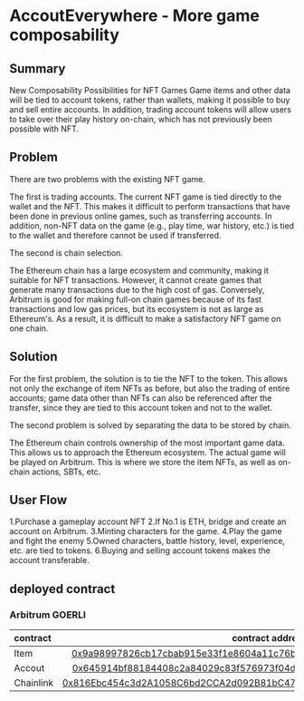 # AccoutEverywhere - More game composability
## Summary
New Composability Possibilities for NFT Games Game items and other data will be tied to account tokens, rather than wallets, making it possible to buy and sell entire accounts. In addition, trading account tokens will allow users to take over their play history on-chain, which has not previously been possible with NFT.

## Problem
There are two problems with the existing NFT game.

The first is trading accounts. The current NFT game is tied directly to the wallet and the NFT. This makes it difficult to perform transactions that have been done in previous online games, such as transferring accounts. In addition, non-NFT data on the game (e.g., play time, war history, etc.) is tied to the wallet and therefore cannot be used if transferred.

The second is chain selection.

The Ethereum chain has a large ecosystem and community, making it suitable for NFT transactions. However, it cannot create games that generate many transactions due to the high cost of gas. Conversely, Arbitrum is good for making full-on chain games because of its fast transactions and low gas prices, but its ecosystem is not as large as Ethereum's. As a result, it is difficult to make a satisfactory NFT game on one chain.


## Solution

For the first problem, the solution is to tie the NFT to the token. This allows not only the exchange of item NFTs as before, but also the trading of entire accounts; game data other than NFTs can also be referenced after the transfer, since they are tied to this account token and not to the wallet.

The second problem is solved by separating the data to be stored by chain.

The Ethereum chain controls ownership of the most important game data. This allows us to approach the Ethereum ecosystem. The actual game will be played on Arbitrum. This is where we store the item NFTs, as well as on-chain actions, SBTs, etc.

## User Flow
1.Purchase a gameplay account NFT
2.If No.1 is ETH, bridge and create an account on Arbitrum.
3.Minting characters for the game.
4.Play the game and fight the enemy
5.Owned characters, battle history, level, experience, etc. are tied to tokens.
6.Buying and selling account tokens makes the account transferable.

## deployed contract

### Arbitrum GOERLI

| contract  |                                                                                                                                                contract address |
| :-------- | --------------------------------------------------------------------------------------------------------------------------------------------------------------: |
| Item      | [0x9a98997826cb17cbab915e33f1e8604a11c76b9b](https://goerli-rollup-explorer.arbitrum.io/address/0x9a98997826cB17cBab915E33F1E8604A11C76b9b/tokens#address-tabs) |
| Accout    |                     [0x645914bf88184408c2a84029c83f576973f04d42](https://goerli-rollup-explorer.arbitrum.io/address/0x645914Bf88184408C2A84029C83f576973f04D42) |
| Chainlink |                     [0x816Ebc454c3d2A1058C6bd2CCA2d092B81bC47d9](https://goerli-rollup-explorer.arbitrum.io/address/0x816Ebc454c3d2A1058C6bd2CCA2d092B81bC47d9) |
